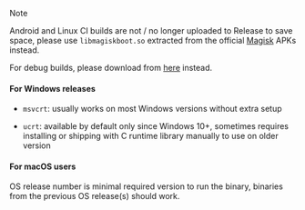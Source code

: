 > [!NOTE]
>
> Android and Linux CI builds are not / no longer uploaded to Release to save space, please use `libmagiskboot.so` extracted from the official [Magisk][Magisk] APKs instead.

For debug builds, please download from [here](../../releases/last-debug-ci) instead.

#### For Windows releases

- `msvcrt`: usually works on most Windows versions without extra setup

- `ucrt`: available by default only since Windows 10+, sometimes requires installing or shipping with C runtime library manually to use on older version

#### For macOS users

OS release number is minimal required version to run the binary, binaries from the previous OS release(s) should work.

[Magisk]: https://github.com/topjohnwu/Magisk/releases
